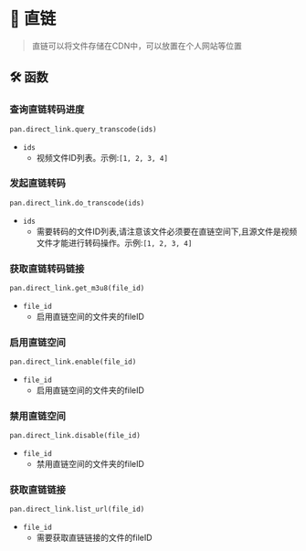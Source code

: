 # 📎 直链

> 直链可以将文件存储在CDN中，可以放置在个人网站等位置

## 🛠️ 函数

### 查询直链转码进度

```python
pan.direct_link.query_transcode(ids)
```

- `ids`
    - 视频文件ID列表。示例:`[1, 2, 3, 4]`

### 发起直链转码

```python
pan.direct_link.do_transcode(ids)
```

- `ids`
    - 需要转码的文件ID列表,请注意该文件必须要在直链空间下,且源文件是视频文件才能进行转码操作。示例:`[1, 2, 3, 4]`

### 获取直链转码链接

```python
pan.direct_link.get_m3u8(file_id)
```

- `file_id`
    - 启用直链空间的文件夹的fileID

### 启用直链空间

```python
pan.direct_link.enable(file_id)
```

- `file_id`
    - 启用直链空间的文件夹的fileID

### 禁用直链空间

```python
pan.direct_link.disable(file_id)
```

- `file_id`
    - 禁用直链空间的文件夹的fileID

### 获取直链链接
```python
pan.direct_link.list_url(file_id)
```

- `file_id`
    - 需要获取直链链接的文件的fileID
